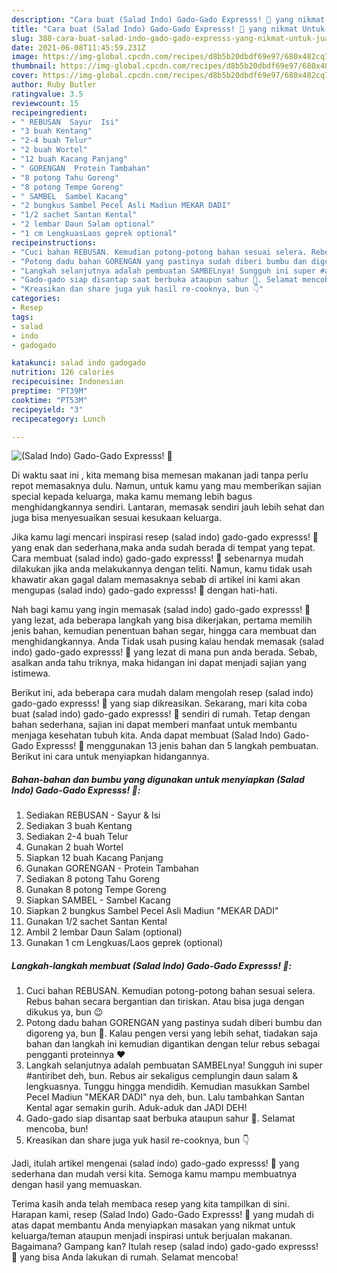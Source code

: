 ```yaml
---
description: "Cara buat (Salad Indo) Gado-Gado Expresss! 🥗 yang nikmat Untuk Jualan"
title: "Cara buat (Salad Indo) Gado-Gado Expresss! 🥗 yang nikmat Untuk Jualan"
slug: 388-cara-buat-salad-indo-gado-gado-expresss-yang-nikmat-untuk-jualan
date: 2021-06-08T11:45:59.231Z
image: https://img-global.cpcdn.com/recipes/d8b5b20dbdf69e97/680x482cq70/salad-indo-gado-gado-expresss-🥗-foto-resep-utama.jpg
thumbnail: https://img-global.cpcdn.com/recipes/d8b5b20dbdf69e97/680x482cq70/salad-indo-gado-gado-expresss-🥗-foto-resep-utama.jpg
cover: https://img-global.cpcdn.com/recipes/d8b5b20dbdf69e97/680x482cq70/salad-indo-gado-gado-expresss-🥗-foto-resep-utama.jpg
author: Ruby Butler
ratingvalue: 3.5
reviewcount: 15
recipeingredient:
- " REBUSAN  Sayur  Isi"
- "3 buah Kentang"
- "2-4 buah Telur"
- "2 buah Wortel"
- "12 buah Kacang Panjang"
- " GORENGAN  Protein Tambahan"
- "8 potong Tahu Goreng"
- "8 potong Tempe Goreng"
- " SAMBEL  Sambel Kacang"
- "2 bungkus Sambel Pecel Asli Madiun MEKAR DADI"
- "1/2 sachet Santan Kental"
- "2 lembar Daun Salam optional"
- "1 cm LengkuasLaos geprek optional"
recipeinstructions:
- "Cuci bahan REBUSAN. Kemudian potong-potong bahan sesuai selera. Rebus bahan secara bergantian dan tiriskan. Atau bisa juga dengan dikukus ya, bun 😉"
- "Potong dadu bahan GORENGAN yang pastinya sudah diberi bumbu dan digoreng ya, bun 🤭. Kalau pengen versi yang lebih sehat, tiadakan saja bahan dan langkah ini kemudian digantikan dengan telur rebus sebagai pengganti proteinnya ❤"
- "Langkah selanjutnya adalah pembuatan SAMBELnya! Sungguh ini super #antiribet deh, bun. Rebus air sekaligus cemplungin daun salam &amp; lengkuasnya. Tunggu hingga mendidih. Kemudian masukkan Sambel Pecel Madiun &#34;MEKAR DADI&#34; nya deh, bun. Lalu tambahkan Santan Kental agar semakin gurih. Aduk-aduk dan JADI DEH!"
- "Gado-gado siap disantap saat berbuka ataupun sahur 🤤. Selamat mencoba, bun!"
- "Kreasikan dan share juga yuk hasil re-cooknya, bun 👇"
categories:
- Resep
tags:
- salad
- indo
- gadogado

katakunci: salad indo gadogado 
nutrition: 126 calories
recipecuisine: Indonesian
preptime: "PT39M"
cooktime: "PT53M"
recipeyield: "3"
recipecategory: Lunch

---
```



![(Salad Indo) Gado-Gado Expresss! 🥗](https://img-global.cpcdn.com/recipes/d8b5b20dbdf69e97/680x482cq70/salad-indo-gado-gado-expresss-🥗-foto-resep-utama.jpg)

Di waktu  saat ini , kita memang bisa memesan makanan jadi tanpa perlu repot memasaknya dulu. Namun, untuk kamu yang mau memberikan sajian special kepada keluarga, maka kamu memang lebih bagus menghidangkannya sendiri. Lantaran, memasak sendiri jauh lebih sehat dan juga bisa menyesuaikan sesuai kesukaan keluarga.

Jika kamu lagi mencari inspirasi resep (salad indo) gado-gado expresss! 🥗 yang enak dan sederhana,maka anda sudah berada di tempat yang tepat. Cara membuat (salad indo) gado-gado expresss! 🥗  sebenarnya mudah dilakukan jika anda melakukannya dengan teliti. Namun, kamu tidak usah khawatir akan gagal dalam memasaknya 
sebab di artikel ini kami akan mengupas (salad indo) gado-gado expresss! 🥗 dengan hati-hati.  



Nah bagi kamu yang ingin memasak (salad indo) gado-gado expresss! 🥗 yang lezat, ada beberapa langkah yang bisa dikerjakan, pertama memilih jenis bahan, kemudian penentuan bahan segar, hingga cara membuat dan menghidangkannya. Anda Tidak usah pusing kalau hendak memasak (salad indo) gado-gado expresss! 🥗 yang lezat di mana pun anda berada. Sebab, asalkan anda  tahu triknya, maka hidangan ini dapat menjadi sajian yang istimewa.

Berikut ini, ada beberapa cara mudah dalam mengolah resep (salad indo) gado-gado expresss! 🥗 yang siap dikreasikan. Sekarang, mari kita coba buat (salad indo) gado-gado expresss! 🥗 sendiri di rumah. Tetap dengan bahan sederhana, sajian ini dapat memberi manfaat untuk membantu menjaga kesehatan tubuh kita. Anda dapat membuat (Salad Indo) Gado-Gado Expresss! 🥗 menggunakan 13 jenis bahan dan 5 langkah pembuatan. Berikut ini cara untuk menyiapkan hidangannya.

<!--inarticleads1-->

##### Bahan-bahan dan bumbu yang digunakan untuk menyiapkan (Salad Indo) Gado-Gado Expresss! 🥗:

1. Sediakan  REBUSAN - Sayur &amp; Isi
1. Sediakan 3 buah Kentang
1. Sediakan 2-4 buah Telur
1. Gunakan 2 buah Wortel
1. Siapkan 12 buah Kacang Panjang
1. Gunakan  GORENGAN - Protein Tambahan
1. Sediakan 8 potong Tahu Goreng
1. Gunakan 8 potong Tempe Goreng
1. Siapkan  SAMBEL - Sambel Kacang
1. Siapkan 2 bungkus Sambel Pecel Asli Madiun &#34;MEKAR DADI&#34;
1. Gunakan 1/2 sachet Santan Kental
1. Ambil 2 lembar Daun Salam (optional)
1. Gunakan 1 cm Lengkuas/Laos geprek (optional)




<!--inarticleads2-->

##### Langkah-langkah membuat (Salad Indo) Gado-Gado Expresss! 🥗:

1. Cuci bahan REBUSAN. Kemudian potong-potong bahan sesuai selera. Rebus bahan secara bergantian dan tiriskan. Atau bisa juga dengan dikukus ya, bun 😉
1. Potong dadu bahan GORENGAN yang pastinya sudah diberi bumbu dan digoreng ya, bun 🤭. Kalau pengen versi yang lebih sehat, tiadakan saja bahan dan langkah ini kemudian digantikan dengan telur rebus sebagai pengganti proteinnya ❤
1. Langkah selanjutnya adalah pembuatan SAMBELnya! Sungguh ini super #antiribet deh, bun. Rebus air sekaligus cemplungin daun salam &amp; lengkuasnya. Tunggu hingga mendidih. Kemudian masukkan Sambel Pecel Madiun &#34;MEKAR DADI&#34; nya deh, bun. Lalu tambahkan Santan Kental agar semakin gurih. Aduk-aduk dan JADI DEH!
1. Gado-gado siap disantap saat berbuka ataupun sahur 🤤. Selamat mencoba, bun!
1. Kreasikan dan share juga yuk hasil re-cooknya, bun 👇




Jadi, itulah artikel mengenai  (salad indo) gado-gado expresss! 🥗  yang sederhana dan mudah versi kita. Semoga kamu mampu membuatnya dengan hasil yang memuaskan. 

Terima kasih anda telah membaca resep yang kita tampilkan di sini. Harapan kami, resep  (Salad Indo) Gado-Gado Expresss! 🥗 yang mudah di atas dapat membantu Anda menyiapkan masakan yang nikmat untuk keluarga/teman ataupun menjadi inspirasi untuk berjualan makanan. Bagaimana? Gampang kan? Itulah resep (salad indo) gado-gado expresss! 🥗 yang bisa Anda lakukan di rumah. Selamat mencoba!

